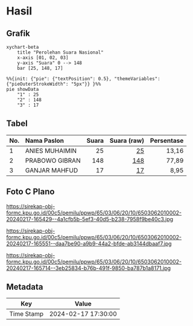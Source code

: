 # Hasil

## Grafik

```mermaid
xychart-beta
    title "Perolehan Suara Nasional"
    x-axis [01, 02, 03]
    y-axis "Suara" 0 --> 148
    bar [25, 148, 17]
```

```mermaid
%%{init: {"pie": {"textPosition": 0.5}, "themeVariables": {"pieOuterStrokeWidth": "5px"}} }%%
pie showData
    "1" : 25
    "2" : 148
    "3" : 17
```

## Tabel

| No. | Nama Paslon    | Suara | Suara (raw) | Persentase |
|:--- |:-------------- | -----:| -----------:| ----------:|
| 1   | ANIES MUHAIMIN | 25    | [25][p-1]   | 13,16      |
| 2   | PRABOWO GIBRAN | 148   | [148][p-2]  | 77,89      |
| 3   | GANJAR MAHFUD  | 17    | [17][p-3]   | 8,95       |


[p-1]: https://github.com/gigit-pemilu/pemilu-2024/blob/main/pilpres/hitung-suara/sub/65-kalimantan-utara/sub/03-nunukan/sub/06-sebuku/sub/2010-harapan/sub/002-tps/sub/paslon-1.txt
[p-2]: https://github.com/gigit-pemilu/pemilu-2024/blob/main/pilpres/hitung-suara/sub/65-kalimantan-utara/sub/03-nunukan/sub/06-sebuku/sub/2010-harapan/sub/002-tps/sub/paslon-2.txt
[p-3]: https://github.com/gigit-pemilu/pemilu-2024/blob/main/pilpres/hitung-suara/sub/65-kalimantan-utara/sub/03-nunukan/sub/06-sebuku/sub/2010-harapan/sub/002-tps/sub/paslon-3.txt

## Foto C Plano

https://sirekap-obj-formc.kpu.go.id/00c5/pemilu/ppwp/65/03/06/20/10/6503062010002-20240217-165429--4a1cfb5b-5ef3-40d5-b238-7958f9be40c3.jpg

https://sirekap-obj-formc.kpu.go.id/00c5/pemilu/ppwp/65/03/06/20/10/6503062010002-20240217-165551--daa7be90-a9b9-44a2-bfde-ab3144dbaaf7.jpg

https://sirekap-obj-formc.kpu.go.id/00c5/pemilu/ppwp/65/03/06/20/10/6503062010002-20240217-165714--3eb25834-b76b-491f-9850-ba787b1a8171.jpg


## Metadata

| Key        | Value               |
| ---------- | ------------------- |
| Time Stamp | 2024-02-17 17:30:00 |



